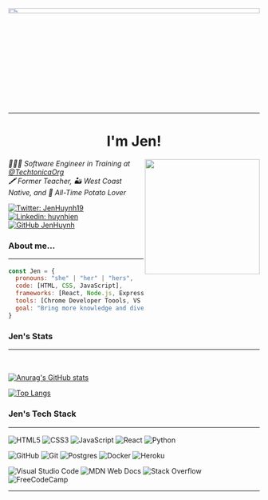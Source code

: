 <!-- <img align='center' src="https://upload.wikimedia.org/wikipedia/en/thumb/6/6b/Hello_Web_Series_%28Wordmark%29_Logo.png/1200px-Hello_Web_Series_%28Wordmark%29_Logo.png" width="100%" height="5%"> -->

<img align='center' src="https://www.learnenglish1-2-1.com/wp-content/uploads/2018/11/20-Ways-to-say-Hello-in-Other-Languages.jpeg" width="100%" height="5%">
<hr>
<b><h1 align='center'> I'm Jen!</h1></b>
<img align='right' src="https://media.giphy.com/media/6EWyszhJ2kL3ceQuD2/giphy.gif" width="230">
<p><em>👩🏻‍💻 Software Engineer in Training at 
 <a href="https://twitter.com/TechtonicaOrg">@TechtonicaOrg</a>
</br>🖍 Former Teacher, 🏜 West Coast Native, and 🍟 All-Time Potato Lover 
</em></p>

[![Twitter: JenHuynh19](https://img.shields.io/twitter/follow/JenHuynh19?style=social)](https://twitter.com/JenHuynh19)
[![Linkedin: huynhjen](https://img.shields.io/badge/-huynhjen-blue?style=flat-square&logo=Linkedin&logoColor=white&link=https://www.linkedin.com/in/huynhjen/)](https://www.linkedin.com/in/huynhjen/)
[![GitHub JenHuynh](https://img.shields.io/github/followers/jenhuynh?label=follow&style=social)](https://github.com/jenhuynh)


### About me...  <hr>

```javascript
const Jen = {
  pronouns: "she" | "her" | "hers",
  code: [HTML, CSS, JavaScript],
  frameworks: [React, Node.js, Express.js, PostGresSQL, Jest, Docker],
  tools: [Chrome Developer Toools, VS Code, TDD (Jest and RTL), Terminal, Git, GithHub],
  goal: "Bring more knowledge and diversity into the tech industry by teaching and mentoring others"
}
```
### Jen's Stats<hr>
<br>

[![Anurag's GitHub stats](https://github-readme-stats.vercel.app/api?username=jenhuynh&show_icons=true&theme=radical)](https://github.com/jenhuynh/github-readme-stats)

[![Top Langs](https://github-readme-stats.vercel.app/api/top-langs/?username=jenhuynh&layout=compact&show_icons=true&theme=radical)](https://github.com/jenhuynh/github-readme-stats)
<br>

### Jen's Tech Stack<hr>

![HTML5](https://img.shields.io/badge/html5-%23E34F26.svg?style=for-the-badge&logo=html5&logoColor=white)
![CSS3](https://img.shields.io/badge/css3-%231572B6.svg?style=for-the-badge&logo=css3&logoColor=white)
![JavaScript](https://img.shields.io/badge/javascript-%23323330.svg?style=for-the-badge&logo=javascript&logoColor=%23F7DF1E)
![React](https://img.shields.io/badge/react-%2320232a.svg?style=for-the-badge&logo=react&logoColor=%2361DAFB)
![Python](https://img.shields.io/badge/python-3670A0?style=for-the-badge&logo=python&logoColor=ffdd54)
<br>

![GitHub](https://img.shields.io/badge/github-%23121011.svg?style=for-the-badge&logo=github&logoColor=white)
![Git](https://img.shields.io/badge/git-%23F05033.svg?style=for-the-badge&logo=git&logoColor=white)
![Postgres](https://img.shields.io/badge/postgres-%23316192.svg?style=for-the-badge&logo=postgresql&logoColor=white)
![Docker](https://img.shields.io/badge/docker-%230db7ed.svg?style=for-the-badge&logo=docker&logoColor=white)
![Heroku](https://img.shields.io/badge/heroku-%23430098.svg?style=for-the-badge&logo=heroku&logoColor=white)

![Visual Studio Code](https://img.shields.io/badge/Visual%20Studio%20Code-0078d7.svg?style=for-the-badge&logo=visual-studio-code&logoColor=white)
![MDN Web Docs](https://img.shields.io/badge/MDN_Web_Docs-black?style=for-the-badge&logo=mdnwebdocs&logoColor=white)
![Stack Overflow](https://img.shields.io/badge/-Stackoverflow-FE7A16?style=for-the-badge&logo=stack-overflow&logoColor=white)
![FreeCodeCamp](https://img.shields.io/badge/Freecodecamp-%23123.svg?&style=for-the-badge&logo=freecodecamp&logoColor=white)
<br>




---
